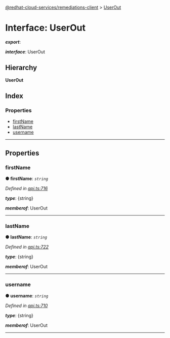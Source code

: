 [@redhat-cloud-services/remediations-client](../README.md) > [UserOut](../interfaces/userout.md)

# Interface: UserOut

*__export__*: 

*__interface__*: UserOut

## Hierarchy

**UserOut**

## Index

### Properties

* [firstName](userout.md#firstname)
* [lastName](userout.md#lastname)
* [username](userout.md#username)

---

## Properties

<a id="firstname"></a>

###  firstName

**● firstName**: *`string`*

*Defined in [api.ts:716](https://github.com/karelhala/javascript-clients/blob/master/packages/remediations/api.ts#L716)*

*__type__*: {string}

*__memberof__*: UserOut

___
<a id="lastname"></a>

###  lastName

**● lastName**: *`string`*

*Defined in [api.ts:722](https://github.com/karelhala/javascript-clients/blob/master/packages/remediations/api.ts#L722)*

*__type__*: {string}

*__memberof__*: UserOut

___
<a id="username"></a>

###  username

**● username**: *`string`*

*Defined in [api.ts:710](https://github.com/karelhala/javascript-clients/blob/master/packages/remediations/api.ts#L710)*

*__type__*: {string}

*__memberof__*: UserOut

___

